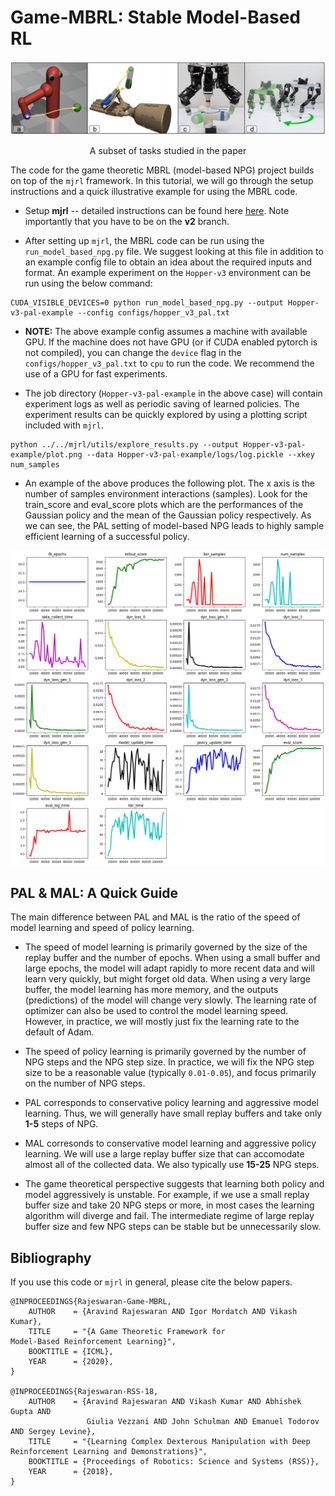 # Game-MBRL: Stable Model-Based RL

<td><img src="assets/teaser_figure.png"></td>
<p align="center">A subset of tasks studied in the paper</p>

The code for the game theoretic MBRL (model-based NPG) project builds on top of the `mjrl` framework. In this tutorial, we will go through the setup instructions and a quick illustrative example for using the MBRL code.

- Setup **mjrl** -- detailed instructions can be found here [here](https://github.com/aravindr93/mjrl/tree/v2/setup). Note importantly that you have to be on the **v2** branch.

- After setting up `mjrl`, the MBRL code can be run using the `run_model_based_npg.py` file. We suggest looking at this file in addition to an example config file to obtain an idea about the required inputs and format. An example experiment on the `Hopper-v3` environment can be run using the below command:
```
CUDA_VISIBLE_DEVICES=0 python run_model_based_npg.py --output Hopper-v3-pal-example --config configs/hopper_v3_pal.txt
```
- **NOTE:** The above example config assumes a machine with available GPU. If the machine does not have GPU (or if CUDA enabled pytorch is not compiled), you can change the `device` flag in the `configs/hopper_v3_pal.txt` to `cpu` to run the code. We recommend the use of a GPU for fast experiments.

- The job directory (`Hopper-v3-pal-example` in the above case) will contain experiment logs as well as periodic saving of learned policies. The experiment results can be quickly explored by using a plotting script included with `mjrl`.
```
python ../../mjrl/utils/explore_results.py --output Hopper-v3-pal-example/plot.png --data Hopper-v3-pal-example/logs/log.pickle --xkey num_samples
```

- An example of the above produces the following plot. The x axis is the number of samples environment interactions (samples). Look for the train_score and eval_score plots which are the performances of the Gaussian policy and the mean of the Gaussian policy respectively. As we can see, the PAL setting of model-based NPG leads to highly sample efficient learning of a successful policy. 

<td><img src="assets/example_result.png"></td>

## PAL & MAL: A Quick Guide

The main difference between PAL and MAL is the ratio of the speed of model learning and speed of policy learning. 

- The speed of model learning is primarily governed by the size of the replay buffer and the number of epochs. When using a small buffer and large epochs, the model will adapt rapidly to more recent data and will learn very quickly, but might forget old data. When using a very large buffer, the model learning has more memory, and the outputs (predictions) of the model will change very slowly. The learning rate of optimizer can also be used to control the model learning speed. However, in practice, we will mostly just fix the learning rate to the default of Adam.

- The speed of policy learning is primarily governed by the number of NPG steps and the NPG step size. In practice, we will fix the NPG step size to be a reasonable value (typically `0.01-0.05`), and focus primarily on the number of NPG steps.

- PAL corresponds to conservative policy learning and aggressive model learning. Thus, we will generally have small replay buffers and take only **1-5** steps of NPG.

- MAL corresonds to conservative model learning and aggressive policy learning. We will use a large replay buffer size that can accomodate almost all of the collected data. We also typically use **15-25** NPG steps. 

- The game theoretical perspective suggests that learning both policy and model aggressively is unstable. For example, if we use a small replay buffer size and take 20 NPG steps or more, in most cases the learning algorithm will diverge and fail. The intermediate regime of large replay buffer size and few NPG steps can be stable but be unnecessarily slow.

## Bibliography

If you use this code or `mjrl` in general, please cite the below papers.
```
@INPROCEEDINGS{Rajeswaran-Game-MBRL,
    AUTHOR    = {Aravind Rajeswaran AND Igor Mordatch AND Vikash Kumar},
    TITLE     = "{A Game Theoretic Framework for
Model-Based Reinforcement Learning}",
    BOOKTITLE = {ICML},
    YEAR      = {2020},
}

@INPROCEEDINGS{Rajeswaran-RSS-18,
    AUTHOR    = {Aravind Rajeswaran AND Vikash Kumar AND Abhishek Gupta AND
                 Giulia Vezzani AND John Schulman AND Emanuel Todorov AND Sergey Levine},
    TITLE     = "{Learning Complex Dexterous Manipulation with Deep Reinforcement Learning and Demonstrations}",
    BOOKTITLE = {Proceedings of Robotics: Science and Systems (RSS)},
    YEAR      = {2018},
}
```